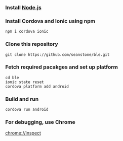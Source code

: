 ### Install [Node.js](https://nodejs.org/)

### Install Cordova and Ionic using npm
```
npm i cordova ionic
```

### Clone this repository
```
git clone https://github.com/seanstone/ble.git
```

### Fetch required pacakges and set up platform
```
cd ble
ionic state reset
cordova platform add android
```

### Build and run
```
cordova run android
```

### For debugging, use Chrome
[chrome://inspect](chrome://inspect)
